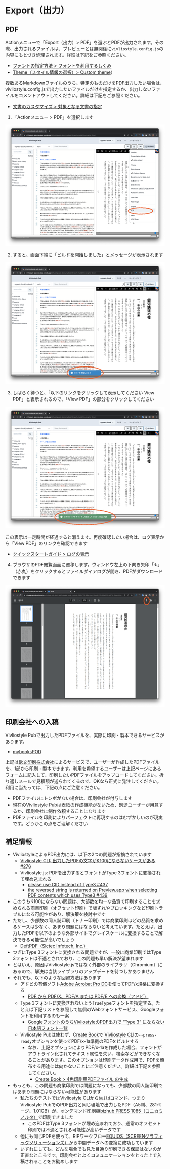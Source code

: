 # Export（出力）

## PDF

Actionメニューで「Export（出力）> PDF」を選ぶとPDFが出力されます。その際、出力されるファイルは、プレビューとは無関係に`vivliostyle.config.js`の内容にもとづき処理されます。詳細は下記をご参照ください。

- [フォントの指定方法 > フォントを利用するしくみ](/ja/create-and-save-documents/how-to-specify-fonts.md#フォントを利用するしくみ)
- [ Theme（スタイル情報の選択）> Custom theme](/ja/functions-of-the-actions-menu/theme.md#custom-theme)）

複数あるMarkdownファイルのうち、特定のものだけをPDF出力したい場合は、vivliostyle.config.jsで出力したいファイルだけを指定するか、出力しないファイルをコメントアウトしてください。詳細は下記をご参照ください。

- [文書のカスタマイズ > 対象となる文書の指定](/ja/create-and-save-documents/document-customization.md#対象となる文書の指定)


1. 「Actionメニュー > PDF」を選択します

![](images/functions-of-the-actions-menu/export/fig-1.png)

2. すると、画面下端に「ビルドを開始しました」とメッセージが表示されます

![](images/functions-of-the-actions-menu/export/fig-2.png)

3. しばらく待つと、「以下のリンクをクリックして表示してください View  PDF」と表示されるので、「View  PDF」の部分をクリックしてください

![](images/functions-of-the-actions-menu/export/fig-3.png)

この表示は一定時間が経過すると消えます。再度確認したい場合は、ログ表示から「View  PDF」のリンクを確認できます

- [クイックスタートガイド >  ログの表示](/ja/readme-first/quick-start-guide-and-required-environment.md#ログの表示)


4. ブラウザのPDF閲覧画面に遷移します。ウィンドウ左上の下向き矢印「↓」（赤丸）をクリックするとファイルダイアログが開き、PDFがダウンロードできます

![](images/functions-of-the-actions-menu/export/fig-4.png)


## 印刷会社への入稿

Vivliostyle Pubで出力したPDFファイルを、実際に印刷・製本できるサービスがあります。

- [mybooksPOD](https://pod.mybooks.jp/)

上記は[欧文印刷株式会社](https://obun.jp/)によるサービスで、ユーザーが作成したPDFファイルを、1部から印刷・製本できます。利用を希望するユーザーは上記ページにあるフォームに記入して、印刷したいPDFファイルをアップロードしてください。折り返しメールで見積額が送られてくるので、OKなら正式に発注してください。利用に当たっては、下記の点にご注意ください。

- PDFファイルにトンボがない場合は、印刷会社が付与します
- 現在のVivliostyle Pubは表紙の作成機能がないため、別途ユーザーが用意するか、印刷会社に制作依頼することになります
- PDFファイルを印刷によりパーフェクトに再現するのはむずかしいのが現実です。どうかこの点をご理解ください


## 補足情報

- VivliostyleによるPDF出力には、以下の2つの問題が指摘されています
    - [Vivliostyle CLI: 出力したPDFの文字がK100にならないケースがある #276 ](https://github.com/vivliostyle/vivliostyle-cli/issues/276)
    - Vivliostyle.js: PDFを出力するとフォントがType 3フォントに変換されて埋め込まれる
        - [please use CID instead of Type3 #437](https://github.com/vivliostyle/vivliostyle.js/issues/437)
        - [the reversed string is returned on Preview.app when selecting PDF contents which uses Type3 #439](https://github.com/vivliostyle/vivliostyle.js/issues/439)
- このうちK100にならない問題は、大部数を均一な品質で印刷することを求められる商業印刷（オフセット印刷）で版ずれやブロッキングなど印刷トラブルになる可能性があり、解決策を検討中です
- ただし、少部数の同人誌印刷（トナー印刷）では商業印刷ほどの品質を求めるケースは少なく、あまり問題にはならないと考えています。たとえば、出力したPDFを以下のような外部サイトでグレイスケールに変換することで解決できる可能性が高いでしょう
    - [DeftPDF（Sictec Infotech, Inc.）](https://deftpdf.com/ja/grayscale-pdf)  
- つぎにType 3フォントに変換される問題ですが、一般に商業印刷ではType 3フォントは不適とされており、この問題も早い解決が望まれます
- とはいえ、原因はVivliostyle.jsではなく外部のライブラリ（Chromium）にあるので、解決は当該ライブラリのアップデートを待つしかありません
- それでも、以下のような回避方法はあります
    - アドビの有償ソフト[Adobe Acrobat Pro DC](https://www.adobe.com/jp/products/acrobat-pro-cc.html)を使ってPDF/x規格に変換する
        -  [PDF から PDF/X、PDF/A または PDF/E への変換（アドビ）](https://helpx.adobe.com/jp/acrobat/using/pdf-x-pdf-a-pdf.html)
    - Type 3フォントに変換されないようTrueTypeフォントを指定する。たとえば下記リストを参照して無償のWebフォントサービス、Googleフォントを利用するのも一案
        - [GoogleフォントのうちVivliostyleのPDF出力で “Type 3” にならない日本語フォント一覧](/ja/create-and-save-documents/additional-information-on-fonts.md#googleフォントのうちvivliostyleのpdf出力で-type-3-にならない日本語フォント一覧)
    - Vivliostyle Pubは使わず、[Create Book](https://github.com/vivliostyle/create-book)で [Vivliostyle CLI](https://github.com/vivliostyle/vivliostyle-cli)の`--press-ready`オプションを使ってPDF/x-1a準拠のPDFをビルドする
        - なお、上記オプションによりPDF/x-1aを作成した場合、フォントがアウトライン化されてテキスト属性を失い、検索などができなくなることがあります。このオプションは印刷データ作成用で、PDFを頒布する用途には向かないことにご注意ください。詳細は下記を参照してください。
            - [Create Book > 4色印刷用PDFファイル の生成](https://docs.vivliostyle.org/#/ja/create-book#4%E8%89%B2%E5%8D%B0%E5%88%B7%E7%94%A8pdf%E3%83%95%E3%82%A1%E3%82%A4%E3%83%AB-%E3%81%AE%E7%94%9F%E6%88%90)
- もっとも、この問題も商業印刷では問題になっても、少部数の同人誌印刷ではあまり問題にはならない可能性があります
    - 私たちのテストではVivliostyle CLIから`build`コマンド、つまりVivliostyle PubでのPDF出力と同じ環境で出力したPDF（A5判、281ページ、1.01GB）が、オンデマンド印刷機[bizhub PRESS 1085（コニカミノルタ）](https://www.konicaminolta.jp/business/products/graphic/ondemand_print/color/bizhub_press_c1100_c1085/index.html)で印刷できました
        - このPDFはType 3フォントが埋め込まれており、通常のオフセット印刷では不適とされる可能性が高いデータです
    - 他にも同じPDFを使って、RIPワークフロー[EQUIOS（SCREENグラフィックソリューションズ）](https://www.screen.co.jp/ga/product/category/workflow)から中間データへの変換に成功しています
    - いずれにしても、どんな場合でも見た目通り印刷できる保証はないのが正直なところです。印刷会社とよくコミュニケーションをとった上で入稿されることをお勧めします
